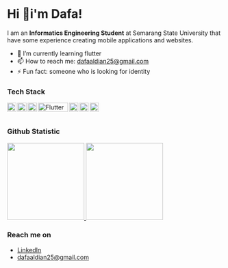 # Hi 👋i'm Dafa! 

I am an **Informatics Engineering Student** at Semarang State University that have some experience creating mobile applications and websites.

- 🌱 I’m currently learning flutter
- 📫 How to reach me: dafaaldian25@gmail.com
- ⚡ Fun fact: someone who is looking for identity

### Tech Stack
  <a href="https://kotlinlang.org/"> <img align="left" alt="Kotlin" title="Kotlin" height="21px" width="21px" src="https://upload.wikimedia.org/wikipedia/commons/d/d4/Kotlin_logo.svg" /> </a>
  <a href="#"><img align="left" alt="Java" title="Java" height="21px" width="21px" src="https://upload.wikimedia.org/wikipedia/en/thumb/3/30/Java_programming_language_logo.svg/182px-Java_programming_language_logo.svg.png"><a/>
  <a href="#"><img align="left" alt="SQL" title="SQL" height="21px" width="21px" src="https://upload.wikimedia.org/wikipedia/commons/8/87/Sql_data_base_with_logo.png"> <a/> 
  <a href="#"><img align="left" alt="Flutter" title="Flutter" height="21px" width="70px" src="https://upload.wikimedia.org/wikipedia/commons/thumb/4/44/Google-flutter-logo.svg/768px-Google-flutter-logo.svg.png"> <a/> 
  <a href="#"><img align="left" alt="JavaScript" title="Javascript" height="21px" width="21px" src="https://upload.wikimedia.org/wikipedia/commons/6/6a/JavaScript-logo.png"> <a/> 
  <a href="#"><img align="left" alt="Laravel" title="Laravel" height="21px" width="21px" src="https://upload.wikimedia.org/wikipedia/commons/thumb/9/9a/Laravel.svg/180px-Laravel.svg.png"> <a/> 
  <a href="#"><img align="left" alt="Postman" title="Postman" height="21px" width="21px" src="https://www.cdnlogo.com/logos/p/20/postman.svg"> <a/> 
  <br>
  <br>
  
### Github Statistic
<p align="left">
<a href="https://github.com/dafa15">
  <img height="180em" src="https://github-readme-stats-eight-theta.vercel.app/api?username=dafa15&show_icons=true&theme=algolia&include_all_commits=true&count_private=true"/>
  <img height="180em" src="https://github-readme-stats-eight-theta.vercel.app/api/top-langs/?username=dafa15&layout=compact&langs_count=8&theme=algolia"/>
</a>
</p>

### Reach me on
- <a href="www.linkedin.com/in/m-dafa-aldian-629a81232">LinkedIn</a>
- dafaaldian25@gmail.com
